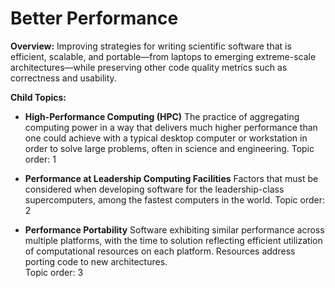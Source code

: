 # Better Performance

**Overview:** 
Improving strategies for writing scientific software that is efficient, scalable, and portable—from laptops to emerging extreme-scale architectures—while preserving other code quality metrics such as correctness and usability. 

**Child Topics:**
<!--
Need reordering: High-Performance Computing (HPC), Performance At Leadership Computing Facilities, Performance Portability
-->

- **High-Performance Computing (HPC)**
The practice of aggregating computing power in a way that delivers much higher performance than one could achieve with a typical desktop computer or workstation in order to solve large problems, often in science and engineering.
Topic order: 1

- **Performance at Leadership Computing Facilities**
Factors that must be considered when developing software for the leadership-class supercomputers, among the fastest computers in the world.
Topic order: 2

- **Performance Portability**
Software exhibiting similar performance across multiple platforms, with the time to solution reflecting efficient utilization of computational resources on each platform. Resources address porting code to new architectures.  
Topic order: 3

<!---
Category order: 3
--->
